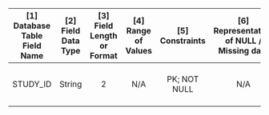 | [1] Database Table Field Name	| [2] Field Data Type	| [3] Field Length or Format	| [4] Range of Values	| [5] Constraints	| [6] Representation of NULL / Missing data	| [7] Field Description	| [8] Sensitive Field	| [9] Identifiable Field	| [10] Field Group	| [11] Notes |
|:-----------------------------------------:	|:--------------------------:	|:----------------------------------:	|:---------------------------:	|:-------------------:	|:--------------------------------------------------------:	|:--------------------------:	|:------------------------:	|:--------------------------:	|:----------------------:	|:-------------:|
| STUDY_ID	| String             	| 2	| N/A	| PK; NOT NULL	| N/A	| Unique record/ patient identifier	| No?	| No?	| EPCC ID Lookup table?	| To be added by EPCC? |
